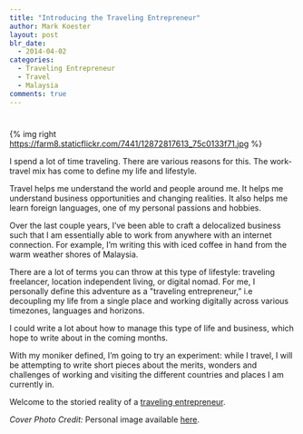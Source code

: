 ```yaml
---
title: "Introducing the Traveling Entrepreneur"
author: Mark Koester
layout: post
blr_date:
  - 2014-04-02
categories:
  - Traveling Entrepreneur
  - Travel
  - Malaysia
comments: true
---
```

# 

{% img right https://farm8.staticflickr.com/7441/12872817613_75c0133f71.jpg %}

I spend a lot of time traveling. There are various reasons for this. The work-travel mix has come to define my life and lifestyle. 

Travel helps me understand the world and people around me. It helps me understand business opportunities and changing realities. It also helps me learn foreign languages, one of my personal passions and hobbies. 

Over the last couple years, I’ve been able to craft a delocalized business such that I am essentially able to work from anywhere with an internet connection. For example, I’m writing this with iced coffee in hand from the warm weather shores of Malaysia. 

There are a lot of terms you can throw at this type of lifestyle: traveling freelancer, location independent living, or digital nomad. For me, I personally define this adventure as a "traveling entrepreneur,” i.e decoupling my life from a single place and working digitally across various timezones, languages and horizons. 

I could write a lot about how to manage this type of life and business, which hope to write about in the coming months. 

With my moniker defined, I’m going to try an experiment: while I travel, I will be attempting to write short pieces about the merits, wonders and challenges of working and visiting the different countries and places I am currently in. 

Welcome to the storied reality of a [traveling entrepreneur](http://www.markwk.com/category/traveling-entrepreneur/).

*Cover Photo Credit:* Personal image available [here](https://www.flickr.com/photos/markwkoester/12872817613/in/set-72157641739150114).